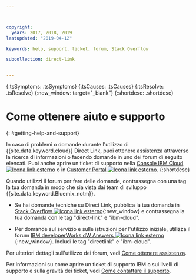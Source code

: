 ```yaml
---



copyright:
  years: 2017, 2018, 2019
lastupdated: "2019-04-12"

keywords: help, support, ticket, forum, Stack Overflow

subcollection: direct-link


---
```


<!-- Common attributes used in the template are defined as follows: -->
{:tsSymptoms: .tsSymptoms} 
{:tsCauses: .tsCauses} 
{:tsResolve: .tsResolve} 
{:new_window: target="_blank"}
{:shortdesc: .shortdesc}

<!-- # {{site.data.keyword.blockstorageshort}} troubleshooting
{: #ts} -->
<!-- Provide an appropriate ID above -->

<!-- IN PROGRESS - AUDIENCE BLUE, STAGING ONLY -->


<!-- This is the template for troubleshooting topics.  -->

<!-- The short description section should include the service long name and "Bluemix" for search optimization. Example short description: -->

<!-- Add a heading and content for how to get help and support. Use this template for beta and GA services:  -->
# Come ottenere aiuto e supporto 
{: #getting-help-and-support}

In caso di problemi o domande durante l'utilizzo di {{site.data.keyword.cloud}} Direct Link, puoi ottenere assistenza attraverso la ricerca di informazioni o facendo domande in uno dei forum di seguito elencati. Puoi anche aprire un ticket di supporto nella [Console IBM Cloud ![Icona link esterno](../../icons/launch-glyph.svg "Icona link esterno")]( https://cloud.ibm.com/unifiedsupport/cases/add) o in [Customer Portal ![Icona link esterno](../../icons/launch-glyph.svg "Icona link esterno")](https://control.softlayer.com/).
{:shortdesc}

Quando utilizzi il forum per fare delle domande, contrassegna con una tag la tua domanda in modo che sia vista dai team di sviluppo {{site.data.keyword.Bluemix_notm}}.
<!--Insert the appropriate Stack Overflow tag for your service for <block-storage> in URL and text below:  -->
* Se hai domande tecniche su Direct Link, pubblica la tua domanda in [Stack Overflow ![Icona link esterno](../../icons/launch-glyph.svg "Icona link esterno")](https://stackoverflow.com/search?q=direct-link+ibm-cloud){:new_window} e contrassegna la tua domanda con le tag "direct-link" e "ibm-cloud".
<!--Insert the appropriate dW Answers tag for your service for <service_keyword> in URL below:  -->
* Per domande sul servizio e sulle istruzioni per l'utilizzo iniziale, utilizza il forum [IBM developerWorks dW Answers ![Icona link esterno](../../icons/launch-glyph.svg "Icona link esterno")](https://developer.ibm.com/answers/topics/directlink.html?smartspace=ibm-cloud){:new_window}. Includi le tag  "directlink" e "ibm-cloud".

Per ulteriori dettagli sull'utilizzo dei forum, vedi [Come ottenere assistenza](/docs/get-support?topic=get-support-using-avatar#using-avatar).

Per informazioni su come aprire un ticket di supporto IBM o sui livelli di supporto e sulla gravità dei ticket, vedi [Come contattare il supporto](/docs/get-support?topic=get-support-getting-customer-support).


